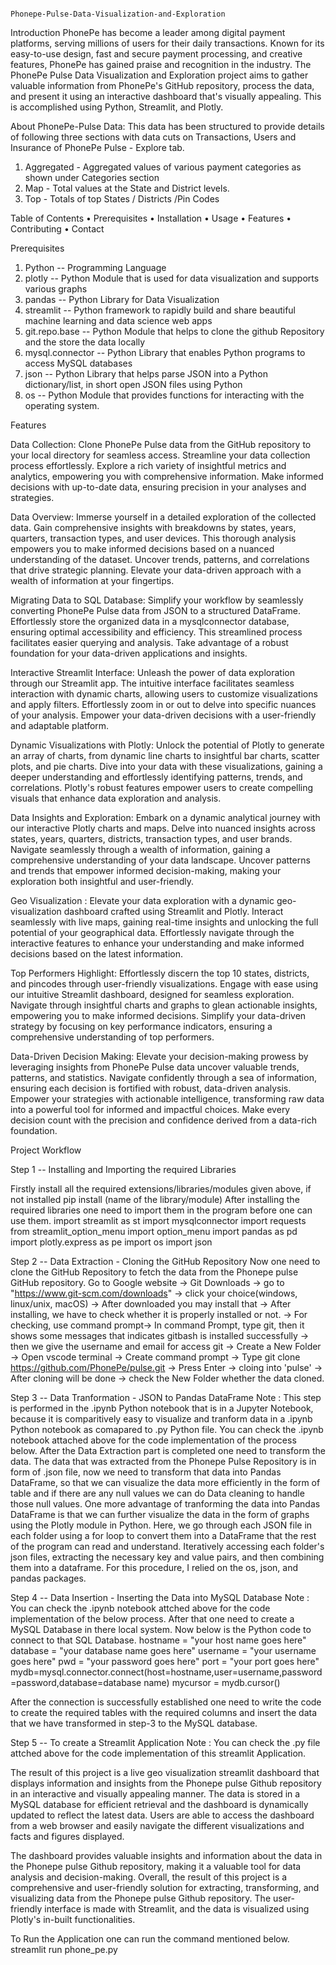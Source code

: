                                                                    Phonepe-Pulse-Data-Visualization-and-Exploration
                                                                   
Introduction
PhonePe has become a leader among digital payment platforms, serving millions of users for their daily transactions. Known for its easy-to-use design, fast and secure payment processing, and creative features, PhonePe has gained praise and recognition in the industry. The PhonePe Pulse Data Visualization and Exploration project aims to gather valuable information from PhonePe's GitHub repository, process the data, and present it using an interactive dashboard that's visually appealing. This is accomplished using Python, Streamlit, and Plotly.


About PhonePe-Pulse Data:
This data has been structured to provide details of following three sections with data cuts on Transactions, Users and Insurance of PhonePe Pulse - Explore tab.
1.	Aggregated - Aggregated values of various payment categories as shown under Categories section
2.	Map - Total values at the State and District levels.
3.	Top - Totals of top States / Districts /Pin Codes

   
Table of Contents
•	Prerequisites
•	Installation
•	Usage
•	Features
•	Contributing
•	Contact


Prerequisites
1.	Python -- Programming Language
2.	plotly -- Python Module that is used for data visualization and supports various graphs
3.	pandas -- Python Library for Data Visualization
4.	streamlit -- Python framework to rapidly build and share beautiful machine learning and data science web apps
5.	git.repo.base -- Python Module that helps to clone the github Repository and the store the data locally
6.	mysql.connector -- Python Library that enables Python programs to access MySQL databases
7.	json -- Python Library that helps parse JSON into a Python dictionary/list, in short open JSON files using Python
8.	os -- Python Module that provides functions for interacting with the operating system.

   
Features

Data Collection: Clone PhonePe Pulse data from the GitHub repository to your local directory for seamless access. Streamline your data collection process effortlessly. Explore a rich variety of insightful metrics and analytics, empowering you with comprehensive information. Make informed decisions with up-to-date data, ensuring precision in your analyses and strategies.


Data Overview: Immerse yourself in a detailed exploration of the collected data. Gain comprehensive insights with breakdowns by states, years, quarters, transaction types, and user devices. This thorough analysis empowers you to make informed decisions based on a nuanced understanding of the dataset. Uncover trends, patterns, and correlations that drive strategic planning. Elevate your data-driven approach with a wealth of information at your fingertips.


Migrating Data to SQL Database: Simplify your workflow by seamlessly converting PhonePe Pulse data from JSON to a structured DataFrame. Effortlessly store the organized data in a mysqlconnector database, ensuring optimal accessibility and efficiency. This streamlined process facilitates easier querying and analysis. Take advantage of a robust foundation for your data-driven applications and insights.


Interactive Streamlit Interface: Unleash the power of data exploration through our Streamlit app. The intuitive interface facilitates seamless interaction with dynamic charts, allowing users to customize visualizations and apply filters. Effortlessly zoom in or out to delve into specific nuances of your analysis. Empower your data-driven decisions with a user-friendly and adaptable platform.

Dynamic Visualizations with Plotly: Unlock the potential of Plotly to generate an array of charts, from dynamic line charts to insightful bar charts, scatter plots, and pie charts. Dive into your data with these visualizations, gaining a deeper understanding and effortlessly identifying patterns, trends, and correlations. Plotly's robust features empower users to create compelling visuals that enhance data exploration and analysis.

Data Insights and Exploration: Embark on a dynamic analytical journey with our interactive Plotly charts and maps. Delve into nuanced insights across states, years, quarters, districts, transaction types, and user brands. Navigate seamlessly through a wealth of information, gaining a comprehensive understanding of your data landscape. Uncover patterns and trends that empower informed decision-making, making your exploration both insightful and user-friendly.

Geo Visualization : Elevate your data exploration with a dynamic geo-visualization dashboard crafted using Streamlit and Plotly. Interact seamlessly with live maps, gaining real-time insights and unlocking the full potential of your geographical data. Effortlessly navigate through the interactive features to enhance your understanding and make informed decisions based on the latest information.

Top Performers Highlight: Effortlessly discern the top 10 states, districts, and pincodes through user-friendly visualizations. Engage with ease using our intuitive Streamlit dashboard, designed for seamless exploration. Navigate through insightful charts and graphs to glean actionable insights, empowering you to make informed decisions. Simplify your data-driven strategy by focusing on key performance indicators, ensuring a comprehensive understanding of top performers.

Data-Driven Decision Making: Elevate your decision-making prowess by leveraging insights from PhonePe Pulse data uncover valuable trends, patterns, and statistics. Navigate confidently through a sea of information, ensuring each decision is fortified with robust, data-driven analysis. Empower your strategies with actionable intelligence, transforming raw data into a powerful tool for informed and impactful choices. Make every decision count with the precision and confidence derived from a data-rich foundation.


Project Workflow

Step 1 -- Installing and Importing the required Libraries

Firstly install all the required extensions/libraries/modules given above, if not installed
pip install (name of the library/module)
After installing the required libraries one need to import them in the program before one can use them.
import streamlit as st
import mysqlconnector
import requests
from streamlit_option_menu import option_menu
import pandas as pd
import plotly.express as pe
import os
import json

Step 2 -- Data Extraction - Cloning the GitHub Repository
Now one need to clone the GitHub Repository to fetch the data from the Phonepe pulse GitHub repository.
Go to Google website -> Git Downloads -> go to "https://www.git-scm.com/downloads" -> click your choice(windows, linux/unix, macOS) -> After downloaded you may install that -> After installing, we have to check whether it is properly installed or not. -> For checking, use command prompt-> In command Prompt, type git, then it shows some messages that indicates gitbash is installed successfully -> then we give the username and email for access git -> Create a New Folder -> Open vscode terminal -> Create command prompt -> Type git clone https://github.com/PhonePe/pulse.git -> Press Enter -> cloing into 'pulse' -> After cloning will be done -> check the New Folder whether the data cloned.



Step 3 -- Data Tranformation - JSON to Pandas DataFrame
Note : This step is performed in the .ipynb Python notebook that is in a Jupyter Notebook, because it is comparitively easy to visualize and tranform data in a .ipynb Python notebook as comapared to .py Python file. You can check the .ipynb notebook attached above for the code implementation of the process below.
After the Data Extraction part is completed one need to transform the data. The data that was extracted from the Phonepe Pulse Repository is in form of .json file, now we need to transform that data into Pandas DataFrame, so that we can visualize the data more efficiently in the form of table and if there are any null values we can do Data cleaning to handle those null values. One more advantage of tranforming the data into Pandas DataFrame is that we can further visualize the data in the form of graphs using the Plotly module in Python.
Here, we go through each JSON file in each folder using a for loop to convert them into a DataFrame that the rest of the program can read and understand. Iteratively accessing each folder's json files, extracting the necessary key and value pairs, and then combining them into a dataframe. For this procedure, I relied on the os, json, and pandas packages.


Step 4 -- Data Insertion - Inserting the Data into MySQL Database
Note : You can check the .ipynb notebook attched above for the code implementation of the below process.
After that one need to create a MySQL Database in there local system. Now below is the Python code to connect to that SQL Database.
hostname = "your host name goes here"
database = "your database name goes here"
   username = "your username goes here"
   pwd = "your password goes here"
   port = "your port goes here"
   mydb=mysql.connector.connect(host=hostname,user=username,password=password,database=database name)
   mycursor = mydb.cursor()

After the connection is successfully established one need to write the code to create the required tables with the required columns and insert the data that we have transformed in step-3 to the MySQL database.


Step 5 -- To create a Streamlit Application
Note : You can check the .py file attched above for the code implementation of this streamlit Application.

The result of this project is a live geo visualization streamlit dashboard that displays information and insights from the Phonepe pulse Github repository in an interactive and visually appealing manner.
The data is stored in a MySQL database for efficient retrieval and the dashboard is dynamically updated to reflect the latest data. Users are able to access the dashboard from a web browser and easily navigate the different visualizations and facts and figures displayed.

The dashboard provides valuable insights and information about the data in the Phonepe pulse Github repository, making it a valuable tool for data analysis and decision-making.
Overall, the result of this project is a comprehensive and user-friendly solution for extracting, transforming, and visualizing data from the Phonepe pulse Github repository.
The user-friendly interface is made with Streamlit, and the data is visualized using Plotly's in-built functionalities.

To Run the Application one can run the command mentioned below.
streamlit run phone_pe.py


